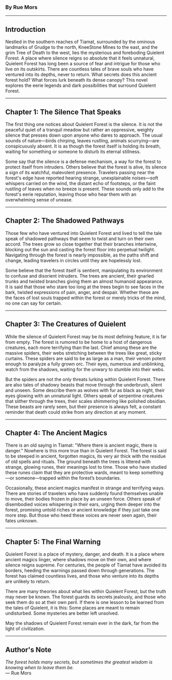 
### **By Rue Mors**

---

## **Introduction**

Nestled in the southern reaches of Tiamat, surrounded by the ominous landmarks of Grudge to the north, KneeStone Mines to the east, and the grim Tree of Death to the west, lies the mysterious and foreboding Quielent Forest. A place where silence reigns so absolute that it feels unnatural, Quielent Forest has long been a source of fear and intrigue for those who live on its outskirts. There are countless tales of brave souls who have ventured into its depths, never to return. What secrets does this ancient forest hold? What forces lurk beneath its dense canopy? This novel explores the eerie legends and dark possibilities that surround Quielent Forest.

---

## **Chapter 1: The Silence That Speaks**

The first thing one notices about Quielent Forest is the silence. It is not the peaceful quiet of a tranquil meadow but rather an oppressive, weighty silence that presses down upon anyone who dares to approach. The usual sounds of nature—birds chirping, leaves rustling, animals scurrying—are conspicuously absent. It is as though the forest itself is holding its breath, waiting for something or someone to disturb its eternal stillness.

Some say that the silence is a defense mechanism, a way for the forest to protect itself from intruders. Others believe that the forest is alive, its silence a sign of its watchful, malevolent presence. Travelers passing near the forest's edge have reported hearing strange, unexplainable noises—soft whispers carried on the wind, the distant echo of footsteps, or the faint rustling of leaves when no breeze is present. These sounds only add to the forest's eerie reputation, leaving those who hear them with an overwhelming sense of unease.

---

## **Chapter 2: The Shadowed Pathways**

Those few who have ventured into Quielent Forest and lived to tell the tale speak of shadowed pathways that seem to twist and turn on their own accord. The trees grow so close together that their branches intertwine, blocking out the sun and casting the forest floor into perpetual twilight. Navigating through the forest is nearly impossible, as the paths shift and change, leading travelers in circles until they are hopelessly lost.

Some believe that the forest itself is sentient, manipulating its environment to confuse and disorient intruders. The trees are ancient, their gnarled trunks and twisted branches giving them an almost humanoid appearance. It is said that those who stare too long at the trees begin to see faces in the bark, twisted expressions of pain, anger, and despair. Whether these are the faces of lost souls trapped within the forest or merely tricks of the mind, no one can say for certain.

---

## **Chapter 3: The Creatures of Quielent**

While the silence of Quielent Forest may be its most defining feature, it is far from empty. The forest is rumored to be home to a host of dangerous creatures, each more terrifying than the last. Chief among these are the massive spiders, their webs stretching between the trees like great, sticky curtains. These spiders are said to be as large as a man, their venom potent enough to paralyze a fully grown orc. Their eyes, numerous and unblinking, watch from the shadows, waiting for the unwary to stumble into their webs.

But the spiders are not the only threats lurking within Quielent Forest. There are also tales of shadowy beasts that move through the underbrush, silent and unseen. Some describe them as wolves with fur as black as night, their eyes glowing with an unnatural light. Others speak of serpentine creatures that slither through the trees, their scales shimmering like polished obsidian. These beasts are rarely seen, but their presence is always felt, a constant reminder that death could strike from any direction at any moment.

---

## **Chapter 4: The Ancient Magics**

There is an old saying in Tiamat: "Where there is ancient magic, there is danger." Nowhere is this more true than in Quielent Forest. The forest is said to be steeped in ancient, forgotten magics, its very air thick with the residue of old spells and rituals. The ground beneath the trees is littered with strange, glowing runes, their meanings lost to time. Those who have studied these runes claim that they are protective wards, meant to keep something—or someone—trapped within the forest’s boundaries.

Occasionally, these ancient magics manifest in strange and terrifying ways. There are stories of travelers who have suddenly found themselves unable to move, their bodies frozen in place by an unseen force. Others speak of disembodied voices whispering in their ears, urging them deeper into the forest, promising untold riches or ancient knowledge if they just take one more step. But those who heed these voices are never seen again, their fates unknown.

---

## **Chapter 5: The Final Warning**

Quielent Forest is a place of mystery, danger, and death. It is a place where ancient magics linger, where shadows move on their own, and where silence reigns supreme. For centuries, the people of Tiamat have avoided its borders, heeding the warnings passed down through generations. The forest has claimed countless lives, and those who venture into its depths are unlikely to return.

There are many theories about what lies within Quielent Forest, but the truth may never be known. The forest guards its secrets jealously, and those who seek them do so at their own peril. If there is one lesson to be learned from the tales of Quielent, it is this: Some places are meant to remain undisturbed. Some mysteries are better left unsolved.

May the shadows of Quielent Forest remain ever in the dark, far from the light of civilization.

---

## **Author's Note**

_The forest holds many secrets, but sometimes the greatest wisdom is knowing when to leave them be._  
— Rue Mors
